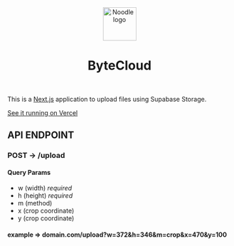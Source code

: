 <div align="center">
  <img src="https://pqbnoyezospypjajwdzi.supabase.co/storage/v1/object/public/thinktalk//uploads/5c9b687a-0966-43a7-86ae-f0e2203571a7?raw=true" alt="Noodle logo" width="75">  
  <h1>ByteCloud</h1>
  <br>
</div>

This is a [Next.js](https://nextjs.org/) application to upload files using Supabase Storage.

[See it running on Vercel](https://bytecloud.vercel.app/)


## API ENDPOINT

### POST -> /upload
#### Query Params
  - w (width) *required*
  - h (height) *required*
  - m (method)
  - x (crop coordinate) 
  - y (crop coordinate)

#### example  => domain.com/upload?w=372&h=346&m=crop&x=470&y=100